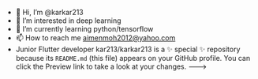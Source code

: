 - 👋 Hi, I’m @karkar213
- 👀 I’m interested in deep learning 
- 🌱 I’m currently learning python/tensorflow
- 📫 How to reach me aimenmoh2012@yahoo.com
- Junior Flutter developer 
kar213/karkar213 is a ✨ special ✨ repository because its `README.md` (this file) appears on your GitHub profile.
You can click the Preview link to take a look at your changes.
--->

